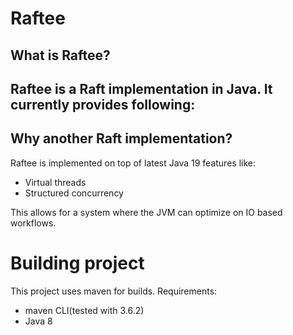 # Raftee

## What is Raftee?
Raftee is a Raft implementation in Java.
It currently provides following:
- 

## Why another Raft implementation?
Raftee is implemented on top of latest Java 19 features like:
- Virtual threads
- Structured concurrency

This allows for a system where the JVM can optimize on IO based workflows.


# Building project
This project uses maven for builds.
Requirements:
- maven CLI(tested with 3.6.2)
- Java 8

